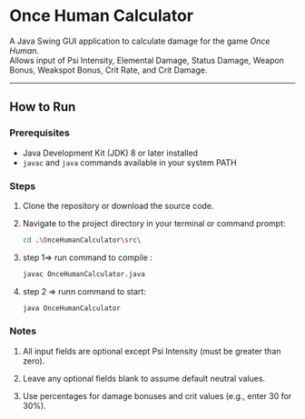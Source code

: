 # Once Human Calculator

A Java Swing GUI application to calculate damage for the game *Once Human*.  
Allows input of Psi Intensity, Elemental Damage, Status Damage, Weapon Bonus, Weakspot Bonus, Crit Rate, and Crit Damage.

---

## How to Run

### Prerequisites

- Java Development Kit (JDK) 8 or later installed  
- `javac` and `java` commands available in your system PATH

### Steps

1. Clone the repository or download the source code.

2. Navigate to the project directory in your terminal or command prompt:
   ```bash
   cd .\OnceHumanCalculator\src\

3. step 1=> run command to compile :
    ```bash
    javac OnceHumanCalculator.java

4. step 2 => runn command to start: 
    ```bash
    java OnceHumanCalculator

### Notes

1. All input fields are optional except Psi Intensity (must be greater than zero).

2. Leave any optional fields blank to assume default neutral values.

3. Use percentages for damage bonuses and crit values (e.g., enter 30 for 30%).

